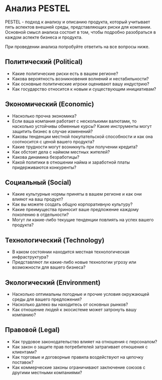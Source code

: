# Анализ PESTEL

PESTEL - подход к анализу и описанию продукта, который учитывает пять аспектов внешней среды, представляющих риски для компании.
Основной смысл анализа состоит в том, чтобы подробно разобраться в каждом аспекте бизнеса и продукта.

При проведении анализа попробуйте ответить на все вопросы ниже.


## Политический (Political)

- Какие политические риски есть в вашем регионе?
- Какова вероятность возникновения волнений и нестабильности?
- Как основные политические игроки оценивают вашу индустрию?
- Как государство относится к новым и существующим инициативам?


## Экономический (Economic)

- Насколько прочна экономика?
- Если ваша компания работает с несколькими валютами, то насколько устойчивы обменные курсы? Какие инструменты могут защитить бизнес в случае изменений?
- Каковы тенденции местной покупательской способности и как она соотносится с ценой вашего продукта?
- Какие трудности могут возникнуть при получении кредита?
- Как обстоят дела с наймом местных жителей?
- Какова динамика безработицы?
- Какой политики в отношении найма и заработной платы придерживаются конкуренты?


## Социальный (Social)

- Какие культурные нормы приняты в вашем регионе и как они влияют на ваш продукт?
- Как вы можете создать общую корпоративную культуру?
- Какие преимущества приносит ваше предложение каждому поколению в отдельности?
- Могут ли какие-либо текущие тенденции повлиять на успех вашего продукта?


## Технологический (Technology)

- В каком состоянии находится местная технологическая инфраструктура?
- Представляют ли какие-либо новые технологии угрозу или возможности для вашего бизнеса?


## Экологический (Environment)

- Насколько оптимальны погодные и прочие условия окружающей среды для вашего предложения?
- Насколько далеко вы находитесь от основных рынков?
- Как отношение людей к экосистеме может затронуть вашу компанию?


## Правовой (Legal)

- Как трудовое законодательство влияет на отношения с персоналом?
- Как закон о защите прав потребителей затрагивает отношения с клиентами?
- Как торговые и договорные правила воздействуют на цепочку поставок?
- Как коммерческие законы ограничивают заключение союзов с другими местными компаниями?


